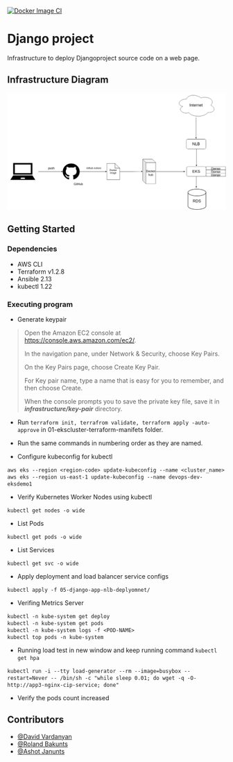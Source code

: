 [![Docker Image CI](https://github.com/mkrtchyan-t/aca-django-project/actions/workflows/docker-image.yml/badge.svg)](https://github.com/mkrtchyan-t/aca-django-project/actions/workflows/docker-image.yml)

# Django project

Infrastructure to deploy Djangoproject source code on a web page.

## Infrastructure Diagram

![project diagram drawio](https://github.com/mkrtchyan-t/aca-django-project/blob/dev/img/project%20diagram.drawio.png)

## Getting Started

### Dependencies

* AWS CLI
* Terraform v1.2.8
* Ansible 2.13
* kubectl 1.22

<!-- ### Installing

* How/where to download your program
* Any modifications needed to be made to files/folders
 -->


### Executing program

* Generate keypair 

> Open the Amazon EC2 console at https://console.aws.amazon.com/ec2/.
>
> In the navigation pane, under Network & Security, choose Key Pairs.
>
> On the Key Pairs page, choose Create Key Pair.
>
> For Key pair name, type a name that is easy for you to remember, and then choose Create.
>
> When the console prompts you to save the private key file, save it in _**infrastructure/key-pair**_ directory.

* Run `terraform init, terrafrom validate, terraform apply -auto-approve` in 01-ekscluster-terraform-manifets folder.

* Run the same commands in numbering order as they are named.

* Configure kubeconfig for kubectl
```
aws eks --region <region-code> update-kubeconfig --name <cluster_name>
aws eks --region us-east-1 update-kubeconfig --name devops-dev-eksdemo1
```
* Verify Kubernetes Worker Nodes using kubectl
```
kubectl get nodes -o wide
```

* List Pods
```
kubectl get pods -o wide
```

* List Services
```
kubectl get svc -o wide
```

* Apply deployment and load balancer service configs
```
kubectl apply -f 05-django-app-nlb-deplyomnet/
```

* Verifing Metrics Server
```
kubectl -n kube-system get deploy
kubectl -n kube-system get pods
kubectl -n kube-system logs -f <POD-NAME>
kubectl top pods -n kube-system
```

* Running load test in new window and keep running command `kubectl get hpa`
```
kubectl run -i --tty load-generator --rm --image=busybox --restart=Never -- /bin/sh -c "while sleep 0.01; do wget -q -O- http://app3-nginx-cip-service; done"
```

* Verify the pods count increased

<!-- ## Help

Any advise for common problems or issues.
```
command to run if program contains helper info
```
 -->
## Contributors

- [@David Vardanyan](https://github.com/daveInDevOps)
- [@Roland Bakunts](https://github.com/RolandBakunts)
- [@Ashot Janunts](https://github.com/AshJan14)

<!-- ## Version History

* 0.2
    * Various bug fixes and optimizations
    * See [commit change]() or See [release history]()
* 0.1
    * Initial Release -->

<!-- ## License

This project is licensed under the [NAME HERE] License - see the LICENSE.md file for details

## Acknowledgments

Inspiration, code snippets, etc.
* [awesome-readme](https://github.com/matiassingers/awesome-readme)
* [PurpleBooth](https://gist.github.com/PurpleBooth/109311bb0361f32d87a2)
* [dbader](https://github.com/dbader/readme-template)
* [zenorocha](https://gist.github.com/zenorocha/4526327)
* [fvcproductions](https://gist.github.com/fvcproductions/1bfc2d4aecb01a834b46) -->

